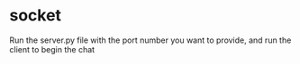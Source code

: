 # socket

Run the server.py file with the port number you want to provide, and run the client to begin the chat
